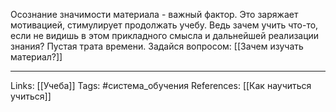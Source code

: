 Осознание значимости материала - важный фактор. Это заряжает мотивацией, стимулирует продолжать учебу. Ведь зачем учить что-то, если не видишь в этом прикладного смысла и дальнейшей реализации знания? Пустая трата времени. 
Задайся вопросом: [[Зачем изучать материал?]]
___
Links: [[Учеба]]
Tags: #система_обучения 
References: [[Как научиться учиться]]